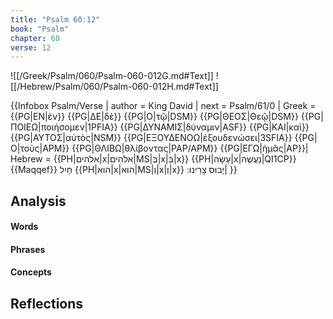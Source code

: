 ```yaml
---
title: "Psalm 60:12"
book: "Psalm"
chapter: 60
verse: 12
---
```

![[/Greek/Psalm/060/Psalm-060-012G.md#Text]]
![[/Hebrew/Psalm/060/Psalm-060-012H.md#Text]]

{{Infobox Psalm/Verse |
  author = King David |
  next = Psalm/61/0 |
  Greek = {{PG|ΕΝ|ἐν}} {{PG|ΔΕ|δὲ}} {{PG|Ο|τῷ|DSM}} {{PG|ΘΕΟΣ|Θεῷ|DSM}} {{PG|ΠΟΙΕΩ|ποιήσομεν|1PFIA}} {{PG|ΔΥΝΑΜΙΣ|δύναμιν|ASF}} {{PG|ΚΑΙ|καὶ}} {{PG|ΑΥΤΟΣ|αὐτὸς|NSM}} {{PG|ΕΞΟΥΔΕΝΟΩ|ἐξουδενώσει|3SFIA}} {{PG|Ο|τοὺς|APM}} {{PG|ΘΛΙΒΩ|θλίβοντας|PAP/APM}} {{PG|ΕΓΩ|ἡμᾶς|AP}}|
  Hebrew = {{PH|אלהים|x|אלֹהִים|MS|בְּ|x|בֵּ|x}} {{PH|עָשָׂה|x|נַעֲשֶׂה|QI1CP}} {{Maqqef}}
חָיִל
{{PH|הוא|x|הוּא|MS|וְ|x|וְ|x}}
יָבוּס
צָרֵינוּ
׃|
}}

## Analysis

#### Words

#### Phrases

#### Concepts

## Reflections
